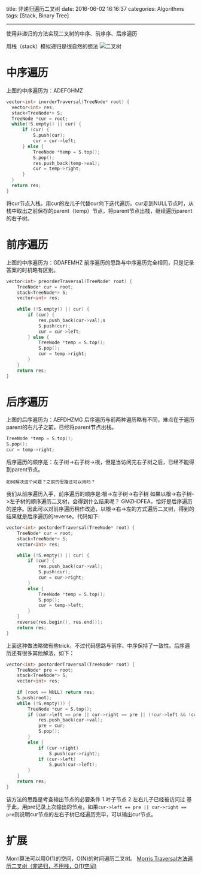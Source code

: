 title: 非递归遍历二叉树
date: 2016-06-02 16:16:37
categories: Algorithms
tags: [Stack, Binary Tree]

---

使用非递归的方法实现二叉树的中序、前序序、后序遍历
<!-- more -->

用栈（stack）模拟递归是很自然的想法
![二叉树](/images/BinaryTreeTraversal/binary_tree.jpg)

# 中序遍历
上图的中序遍历为：ADEFGHMZ
```cpp
vector<int> inorderTraversal(TreeNode* root) {
  vector<int> res;
  stack<TreeNode*> S;
  TreeNode *cur = root;
  while(!S.empty() || cur) {
      if (cur) {
          S.push(cur);
          cur = cur->left;
      } else {
          TreeNode *temp = S.top();
          S.pop();
          res.push_back(temp->val);
          cur = temp->right;
      }
  }
  return res;
}
```
将cur节点入栈，用cur的左儿子代替cur向下迭代遍历。cur走到NULL节点时，从栈中取出之前保存的parent（temp）节点，将parent节点出栈，继续遍历parent的右子树。

# 前序遍历
上图的中序遍历为：GDAFEMHZ
前序遍历的思路与中序遍历完全相同，只是记录答案的时机略有区别。
```cpp
vector<int> preorderTraversal(TreeNode* root) {
    TreeNode* cur = root;
    stack<TreeNode*> S;
    vector<int> res;
    
    while (!S.empty() || cur) {
        if (cur) {
            res.push_back(cur->val);s
            S.push(cur);
            cur = cur->left;
        } else {
            TreeNode *temp = S.top();
            S.pop();
            cur = temp->right;
        }
    }
    return res;
}
```

# 后序遍历
上图的后序遍历为：AEFDHZMG
后序遍历与前两种遍历略有不同，难点在于遍历parent的右儿子之前，已经将parent节点出栈。
```cpp
TreeNode *temp = S.top();
S.pop();
cur = temp->right;
```
后序遍历的顺序是：左子树->右子树->根，但是当访问完右子树之后，已经不能得到parent节点。

`如何解决这个问题？之前的思路还可以用吗？`

我们从前序遍历入手，前序遍历的顺序是:根->左子树->右子树
如果以根->右子树->左子树的顺序遍历二叉树，会得到什么结果呢？ GMZHDFEA，恰好是后序遍历的逆序。因此可以对前序遍历稍作改造，以根->右->左的方式遍历二叉树，得到的结果就是后序遍历的reverse。代码如下:
```cpp
vector<int> postorderTraversal(TreeNode* root) {
    TreeNode* cur = root;
    stack<TreeNode*> S;
    vector<int> res;

    while (!S.empty() || cur) {
        if (cur) {
            res.push_back(cur->val);
            S.push(cur);
            cur = cur->right;
        }
        else {
            TreeNode *temp = S.top();
            S.pop();
            cur = temp->left;
        }
    }
    reverse(res.begin(), res.end());
    return res;
}
```
上面这种做法略微有些trick，不过代码思路与前序、中序保持了一致性。后序遍历还有很多其他解法，如下：
```cpp
vector<int> postorderTraversal(TreeNode* root) {
    TreeNode* pre = root;
    stack<TreeNode*> S;
    vector<int> res;
    
    if (root == NULL) return res;
    S.push(root);
    while (!S.empty()) {
        TreeNode *cur = S.top();
        if (cur->left == pre || cur->right == pre || (!cur->left && !cur->right)) {
            res.push_back(cur->val);
            pre = cur;
            S.pop();
        }
        else {
            if (cur->right)
                S.push(cur->right);
            if (cur->left)
                S.push(cur->left);
        }
    }
    return res;
}
```
该方法的思路是考查输出节点的必要条件
1.叶子节点
2.左右儿子已经被访问过
基于此，用pre记录上次输出的节点，如果`cur->left == pre || cur->right == pre`则说明cur节点的左右子树已经遍历完毕，可以输出cur节点。

# 扩展
Morri算法可以用O(1)的空间，O(N)的时间遍历二叉树。
[Morris Traversal方法遍历二叉树（非递归，不用栈，O(1)空间)](http://www.cnblogs.com/AnnieKim/archive/2013/06/15/morristraversal.html)


